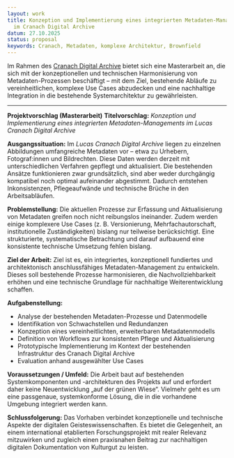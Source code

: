 ```yaml
---
layout: work
title: Konzeption und Implementierung eines integrierten Metadaten-Managements
  im Cranach Digital Archive
datum: 27.10.2025
status: proposal
keywords: Cranach, Metadaten, komplexe Architektur, Brownfield
---
```

Im Rahmen des [Cranach Digital Archive](https://lucascranach.org/de/search?page=1&kind=paintings) bietet sich eine Masterarbeit an, die sich mit der konzeptionellen und technischen Harmonisierung von Metadaten-Prozessen beschäftigt – mit dem Ziel, bestehende Abläufe zu vereinheitlichen, komplexe Use Cases abzudecken und eine nachhaltige Integration in die bestehende Systemarchitektur zu gewährleisten.

---

**Projektvorschlag (Masterarbeit)**
**Titelvorschlag:** *Konzeption und Implementierung eines integrierten Metadaten-Managements im Lucas Cranach Digital Archive*

**Ausgangssituation:**
Im *Lucas Cranach Digital Archive* liegen zu einzelnen Abbildungen umfangreiche Metadaten vor – etwa zu Urhebern, Fotograf:innen und Bildrechten. Diese Daten werden derzeit mit unterschiedlichen Verfahren gepflegt und aktualisiert. Die bestehenden Ansätze funktionieren zwar grundsätzlich, sind aber weder durchgängig kompatibel noch optimal aufeinander abgestimmt. Dadurch entstehen Inkonsistenzen, Pflegeaufwände und technische Brüche in den Arbeitsabläufen.

**Problemstellung:**
Die aktuellen Prozesse zur Erfassung und Aktualisierung von Metadaten greifen noch nicht reibungslos ineinander. Zudem werden einige komplexere Use Cases (z. B. Versionierung, Mehrfachautorschaft, institutionelle Zuständigkeiten) bislang nur teilweise berücksichtigt. Eine strukturierte, systematische Betrachtung und darauf aufbauend eine konsistente technische Umsetzung fehlen bislang.

**Ziel der Arbeit:**
Ziel ist es, ein integriertes, konzeptionell fundiertes und architektonisch anschlussfähiges Metadaten-Management zu entwickeln. Dieses soll bestehende Prozesse harmonisieren, die Nachvollziehbarkeit erhöhen und eine technische Grundlage für nachhaltige Weiterentwicklung schaffen.

**Aufgabenstellung:**

* Analyse der bestehenden Metadaten-Prozesse und Datenmodelle
* Identifikation von Schwachstellen und Redundanzen
* Konzeption eines vereinheitlichten, erweiterbaren Metadatenmodells
* Definition von Workflows zur konsistenten Pflege und Aktualisierung
* Prototypische Implementierung im Kontext der bestehenden Infrastruktur des Cranach Digital Archive
* Evaluation anhand ausgewählter Use Cases

**Voraussetzungen / Umfeld:**
Die Arbeit baut auf bestehenden Systemkomponenten und -architekturen des Projekts auf und erfordert daher keine Neuentwicklung „auf der grünen Wiese“. Vielmehr geht es um eine passgenaue, systemkonforme Lösung, die in die vorhandene Umgebung integriert werden kann.

**Schlussfolgerung:**
Das Vorhaben verbindet konzeptionelle und technische Aspekte der digitalen Geisteswissenschaften. Es bietet die Gelegenheit, an einem international etablierten Forschungsprojekt mit realer Relevanz mitzuwirken und zugleich einen praxisnahen Beitrag zur nachhaltigen digitalen Dokumentation von Kulturgut zu leisten.
<br><br><br>
